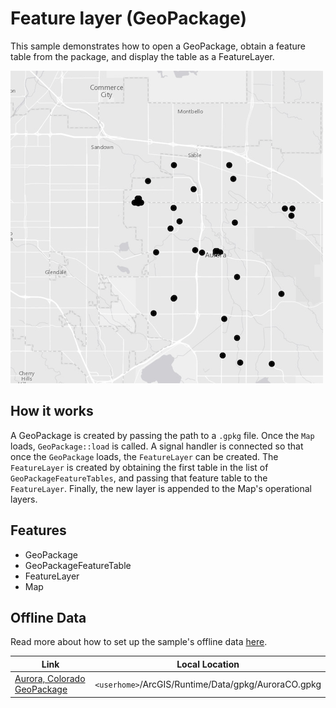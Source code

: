 # Feature layer (GeoPackage)

This sample demonstrates how to open a GeoPackage, obtain a feature table from the package, and display the table as a FeatureLayer.

![](screenshot.png)

## How it works
A GeoPackage is created by passing the path to a `.gpkg` file. Once the `Map` loads, `GeoPackage::load` is called. A signal handler is connected so that once the `GeoPackage` loads, the `FeatureLayer` can be created. The `FeatureLayer` is created by obtaining the first table in the list of `GeoPackageFeatureTables`, and passing that feature table to the `FeatureLayer`. Finally, the new layer is appended to the Map's operational layers.

## Features
- GeoPackage
- GeoPackageFeatureTable
- FeatureLayer
- Map

## Offline Data
Read more about how to set up the sample's offline data [here](http://links.esri.com/ArcGISRuntimeQtSamples).

Link | Local Location
---------|-------|
|[Aurora, Colorado GeoPackage](https://www.arcgis.com/home/item.html?id=68ec42517cdd439e81b036210483e8e7)| `<userhome>`/ArcGIS/Runtime/Data/gpkg/AuroraCO.gpkg |
